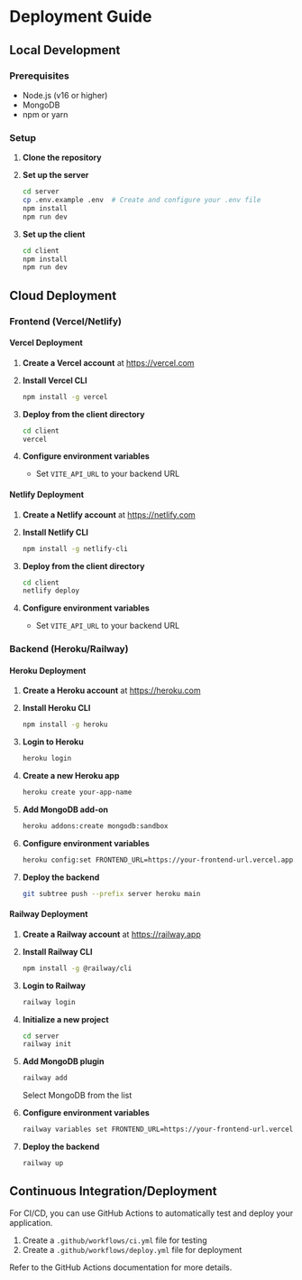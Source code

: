 # Deployment Guide

## Local Development

### Prerequisites
- Node.js (v16 or higher)
- MongoDB
- npm or yarn

### Setup

1. **Clone the repository**

2. **Set up the server**
   ```bash
   cd server
   cp .env.example .env  # Create and configure your .env file
   npm install
   npm run dev
   ```

3. **Set up the client**
   ```bash
   cd client
   npm install
   npm run dev
   ```



## Cloud Deployment

### Frontend (Vercel/Netlify)

#### Vercel Deployment

1. **Create a Vercel account** at https://vercel.com

2. **Install Vercel CLI**
   ```bash
   npm install -g vercel
   ```

3. **Deploy from the client directory**
   ```bash
   cd client
   vercel
   ```

4. **Configure environment variables**
   - Set `VITE_API_URL` to your backend URL

#### Netlify Deployment

1. **Create a Netlify account** at https://netlify.com

2. **Install Netlify CLI**
   ```bash
   npm install -g netlify-cli
   ```

3. **Deploy from the client directory**
   ```bash
   cd client
   netlify deploy
   ```

4. **Configure environment variables**
   - Set `VITE_API_URL` to your backend URL

### Backend (Heroku/Railway)

#### Heroku Deployment

1. **Create a Heroku account** at https://heroku.com

2. **Install Heroku CLI**
   ```bash
   npm install -g heroku
   ```

3. **Login to Heroku**
   ```bash
   heroku login
   ```

4. **Create a new Heroku app**
   ```bash
   heroku create your-app-name
   ```

5. **Add MongoDB add-on**
   ```bash
   heroku addons:create mongodb:sandbox
   ```

6. **Configure environment variables**
   ```bash
   heroku config:set FRONTEND_URL=https://your-frontend-url.vercel.app
   ```

7. **Deploy the backend**
   ```bash
   git subtree push --prefix server heroku main
   ```

#### Railway Deployment

1. **Create a Railway account** at https://railway.app

2. **Install Railway CLI**
   ```bash
   npm install -g @railway/cli
   ```

3. **Login to Railway**
   ```bash
   railway login
   ```

4. **Initialize a new project**
   ```bash
   cd server
   railway init
   ```

5. **Add MongoDB plugin**
   ```bash
   railway add
   ```
   Select MongoDB from the list

6. **Configure environment variables**
   ```bash
   railway variables set FRONTEND_URL=https://your-frontend-url.vercel.app
   ```

7. **Deploy the backend**
   ```bash
   railway up
   ```

## Continuous Integration/Deployment

For CI/CD, you can use GitHub Actions to automatically test and deploy your application.

1. Create a `.github/workflows/ci.yml` file for testing
2. Create a `.github/workflows/deploy.yml` file for deployment

Refer to the GitHub Actions documentation for more details.